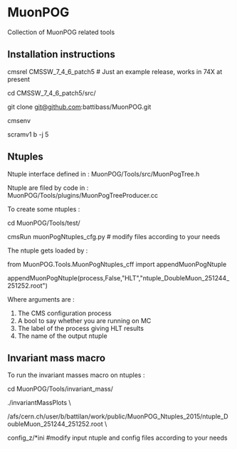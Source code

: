 # MuonPOG
Collection of MuonPOG related tools

## Installation instructions

cmsrel CMSSW_7_4_6_patch5 # Just an example release, works in 74X at present 

cd CMSSW_7_4_6_patch5/src/

git clone git@github.com:battibass/MuonPOG.git

cmsenv

scramv1 b -j 5

## Ntuples
Ntuple interface defined in : MuonPOG/Tools/src/MuonPogTree.h

Ntuple are filed by code in : MuonPOG/Tools/plugins/MuonPogTreeProducer.cc

To create some ntuples :

cd MuonPOG/Tools/test/

cmsRun muonPogNtuples_cfg.py # modify files according to your needs

The ntuple gets loaded by :

from MuonPOG.Tools.MuonPogNtuples_cff import appendMuonPogNtuple

appendMuonPogNtuple(process,False,"HLT","ntuple_DoubleMuon_251244_251252.root")

Where arguments are :

1. The CMS configuration process
2. A bool to say whether you are running on MC
3. The label of the process giving HLT results
4. The name of the output ntuple

## Invariant mass macro 

To run the invariant masses macro on ntuples :

cd MuonPOG/Tools/invariant_mass/

./invariantMassPlots \

/afs/cern.ch/user/b/battilan/work/public/MuonPOG_Ntuples_2015/ntuple_DoubleMuon_251244_251252.root \ 

config_z/*ini #modify input ntuple and config files according to your needs
